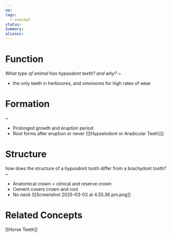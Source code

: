 ```yaml
---
up: 
tags:
  - concept
status: 
Summary:
aliases:
---
```

# Function
*What type of animal has hypsodont teeth? and why?*
~
- the only teeth in herbivores, and omnivores for high rates of wear
<!--SR:!2025-03-13,3,254-->


# Formation
~
- Prolonged growth and eruption period
- Root forms after eruption or never ([[Hypselodont or Aradicular Teeth]])
<!--SR:!2025-03-23,14,290-->

# Structure
how does the structure of a hypsodont tooth differ from a brachydont tooth?
~
- Anatomical crown = clinical and reserve crown
- Cement covers crown and root
- No neck
![[Screenshot 2025-03-03 at 4.55.36 pm.png]]
<!--SR:!2025-03-13,3,255-->


# Related Concepts
[[Horse Teeth]]